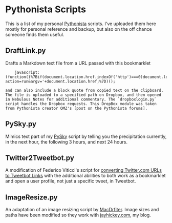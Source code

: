 Pythonista Scripts
=====

This is a list of my personal [Pythonista] scripts. I've uploaded them here mostly for personal reference and backup, but also on the off chance someone finds them useful.

DraftLink.py
------
Drafts a Markdown text file from a URL passed with this bookmarklet
    
        javascript:(function()%7Bif(document.location.href.indexOf('http')===0)document.location.href='pythonista://DraftLink?action=run&argv='+document.location.href;%7D)();

    and can also include a block quote from copied text on the clipboard. The file is uploaded to a specified path on Dropbox, and then opened in Nebulous Notes for additional commentary. The `dropboxlogin.py` script handles the Dropbox requests. This DropBox module was taken from Pythonista creator OMZ's [post on the Pythonista forums].

PySky.py
-----
Mimics text part of my [PySky] script by telling you the precipitation currently, in the next hour, the following 3 hours, and next 24 hours.

Twitter2Tweetbot.py
------
A modification of Federico Viticci's script for [converting Twitter.com URLs to Tweetbot Links] with the additional abilities to both work as a bookmarklet and open a user profile, not just a specific tweet, in Tweetbot.

ImageResize.py
-----
An adaptation of an image resizing script by [MacDrfiter]. Image sizes and paths have been modified so they work with [jayhickey.com], my blog.

[jayhickey.com]:http://jayhickey.com
[Pythonista]:https://itunes.apple.com/us/app/pythonista/id528579881?mt=8&ign-mpt=uo%3D4
[MacDrfiter]:http://www.macdrifter.com/2012/11/the-power-of-pythonista-12.html
[converting Twitter.com URLs to Tweetbot Links]:http://www.macstories.net/tutorials/convert-twitter-com-urls-to-tweetbot-links/
[PySky]:http://jayhickey.com/2012/10/25/bringing-dark-sky-to-the-mac-with-pysky
[post on the Pythonista forums]:http://omz-software.com/pythonista/forums/discussion/10/using-the-dropbox-module#Item_3